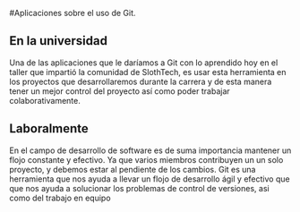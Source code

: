 #Aplicaciones sobre el uso de Git.

## En la universidad
Una de las aplicaciones que le daríamos a Git con lo aprendido hoy en el taller que impartió la comunidad
de SlothTech, es usar esta herramienta en los proyectos que desarrollaremos durante la carrera y de esta 
manera tener un mejor control del proyecto así como poder trabajar colaborativamente.


## Laboralmente
En el campo de desarrollo de software es de suma importancia mantener un flojo constante y efectivo.
Ya que varios miembros contribuyen un un solo proyecto, y debemos estar al pendiente de los cambios.
Git es una herramienta que nos ayuda a llevar un flojo de desarrollo ágil y efectivo que que nos
ayuda a solucionar los problemas de control de versiones, asi como del trabajo en equipo


